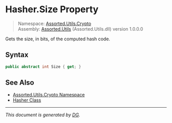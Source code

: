﻿# Hasher.Size Property

> Namespace: [Assorted.Utils.Crypto](index.md#assortedutilscrypto-namespace)\
> Assembly: [Assorted.Utils](index.md) (Assorted.Utils.dll) version 1.0.0.0

Gets the size, in bits, of the computed hash code.

## Syntax

```csharp
public abstract int Size { get; }
```

## See Also

- [Assorted.Utils.Crypto Namespace](index.md#assortedutilscrypto-namespace)
- [Hasher Class](Assorted.Utils.Crypto.Hasher.md)

---

_This document is generated by [DG](https://github.com/Khojasteh/dg)._
